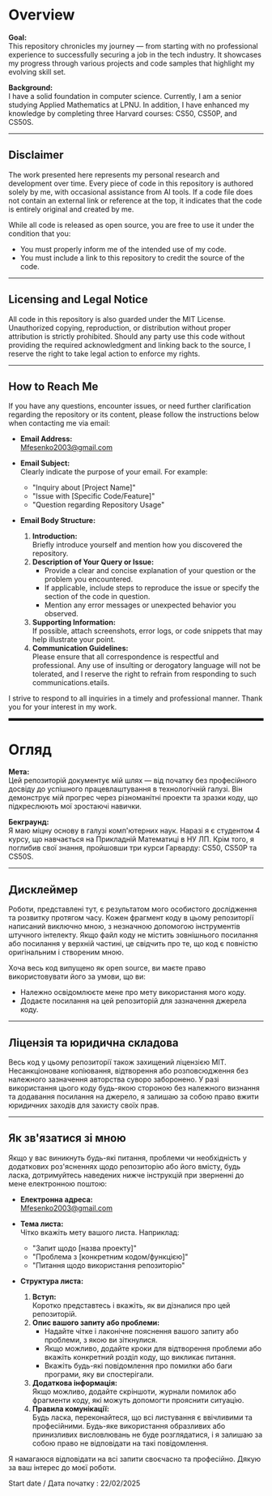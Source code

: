# Overview

**Goal:**  
This repository chronicles my journey — from starting with no professional experience to successfully securing a job in the tech industry. It showcases my progress through various projects and code samples that highlight my evolving skill set.

**Background:**  
I have a solid foundation in computer science. Currently, I am a senior studying Applied Mathematics at LPNU. In addition, I have enhanced my knowledge by completing three Harvard courses: CS50, CS50P, and CS50S.

---

## Disclaimer

The work presented here represents my personal research and development over time. Every piece of code in this repository is authored solely by me, with occasional assistance from AI tools. If a code file does not contain an external link or reference at the top, it indicates that the code is entirely original and created by me.

While all code is released as open source, you are free to use it under the condition that you:

- You must properly inform me of the intended use of my code.
- You must include a link to this repository to credit the source of the code.

---

## Licensing and Legal Notice

All code in this repository is also guarded under the MIT License. Unauthorized copying, reproduction, or distribution without proper attribution is strictly prohibited. Should any party use this code without providing the required acknowledgment and linking back to the source, I reserve the right to take legal action to enforce my rights.

---

## How to Reach Me

If you have any questions, encounter issues, or need further clarification regarding the repository or its content, please follow the instructions below when contacting me via email:

- **Email Address:**  
  [Mfesenko2003@gmail.com](mailto:Mfesenko2003@gmail.com)

- **Email Subject:**  
  Clearly indicate the purpose of your email. For example:  
  - "Inquiry about [Project Name]"  
  - "Issue with [Specific Code/Feature]"  
  - "Question regarding Repository Usage"

- **Email Body Structure:**  
  1. **Introduction:**  
     Briefly introduce yourself and mention how you discovered the repository.
  2. **Description of Your Query or Issue:**  
     - Provide a clear and concise explanation of your question or the problem you encountered.
     - If applicable, include steps to reproduce the issue or specify the section of the code in question.
     - Mention any error messages or unexpected behavior you observed.
  3. **Supporting Information:**  
     If possible, attach screenshots, error logs, or code snippets that may help illustrate your point.
  4. **Communication Guidelines:**  
     Please ensure that all correspondence is respectful and professional. Any use of insulting or derogatory language will not be tolerated, and I reserve the right to refrain from responding to such communications.etails.

I strive to respond to all inquiries in a timely and professional manner. Thank you for your interest in my work.

<hr style="border-top: 4px solid #000;">

# Огляд

**Мета:**  
Цей репозиторій документує мій шлях — від початку без професійного досвіду до успішного працевлаштування в технологічній галузі. Він демонструє мій прогрес через різноманітні проекти та зразки коду, що підкреслюють мої зростаючі навички.

**Бекграунд:**  
Я маю міцну основу в галузі комп'ютерних наук. Наразі я є студентом 4 курсу, що навчається на Прикладній Математиці в НУ ЛП. Крім того, я поглибив свої знання, пройшовши три курси Гарварду: CS50, CS50P та CS50S.

---

## Дисклеймер

Роботи, представлені тут, є результатом мого особистого дослідження та розвитку протягом часу. Кожен фрагмент коду в цьому репозиторії написаний виключно мною, з незначною допомогою інструментів штучного інтелекту. Якщо файл коду не містить зовнішнього посилання або посилання у верхній частині, це свідчить про те, що код є повністю оригінальним і створеним мною.

Хоча весь код випущено як open source, ви маєте право використовувати його за умови, що ви:

- Належно освідомлюєте мене про мету використання мого коду.
- Додаєте посилання на цей репозиторій для зазначення джерела коду.

---

## Ліцензія та юридична складова

Весь код у цьому репозиторії також захищений ліцензією MIT. Несанкціоноване копіювання, відтворення або розповсюдження без належного зазначення авторства суворо заборонено. У разі використання цього коду будь-якою стороною без належного визнання та додавання посилання на джерело, я залишаю за собою право вжити юридичних заходів для захисту своїх прав.

---

## Як зв'язатися зі мною

Якщо у вас виникнуть будь-які питання, проблеми чи необхідність у додаткових роз'ясненнях щодо репозиторію або його вмісту, будь ласка, дотримуйтесь наведених нижче інструкцій при зверненні до мене електронною поштою:

- **Електронна адреса:**  
  [Mfesenko2003@gmail.com](mailto:Mfesenko2003@gmail.com)

- **Тема листа:**  
  Чітко вкажіть мету вашого листа. Наприклад:  
  - "Запит щодо [назва проекту]"  
  - "Проблема з [конкретним кодом/функцією]"  
  - "Питання щодо використання репозиторію"

- **Структура листа:**  
  1. **Вступ:**  
     Коротко представтесь і вкажіть, як ви дізналися про цей репозиторій.
  2. **Опис вашого запиту або проблеми:**  
     - Надайте чітке і лаконічне пояснення вашого запиту або проблеми, з якою ви зіткнулися.
     - Якщо можливо, додайте кроки для відтворення проблеми або вкажіть конкретний розділ коду, що викликає питання.
     - Вкажіть будь-які повідомлення про помилки або баги програми, яку ви спостерігали.
  3. **Додаткова інформація:**  
     Якщо можливо, додайте скріншоти, журнали помилок або фрагменти коду, які можуть допомогти прояснити ситуацію.
  4. **Правила комунікації:**  
     Будь ласка, переконайтеся, що всі листування є ввічливими та професійними. Будь-яке використання образливих або принизливих висловлювань не буде розглядатися, і я залишаю за собою право не відповідати на такі повідомлення.

Я намагаюся відповідати на всі запити своєчасно та професійно. Дякую за ваш інтерес до моєї роботи.

Start date / Дата початку : 22/02/2025 